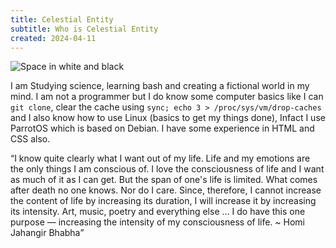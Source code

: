 ```yaml
---
title: Celestial Entity
subtitle: Who is Celestial Entity
created: 2024-04-11
---
```

<img src="https://miro.medium.com/v2/resize:fit:2650/format:webp/0*2ggUuUKOOiEHh7GS.jpg" alt="Space in white and black">
<p>I am Studying science, learning bash and creating a fictional world in my mind. I am not a programmer but I do know some computer basics like I can <code>git clone</code>, clear the cache using <code>sync; echo 3 > /proc/sys/vm/drop-caches</code> and I also know how to use Linux (basics to get my things done), Infact I use ParrotOS which is based on Debian. I have some experience in HTML and CSS also.</p>

<q>I know quite clearly what I want out of my life. Life and my emotions are the only things I am conscious of. I love the consciousness of life and I want as much of it as I can get. But the span of one's life is limited. What comes after death no one knows. Nor do I care. Since, therefore, I cannot increase the content of life by increasing its duration, I will increase it by increasing its intensity. Art, music, poetry and everything else … I do have this one purpose — increasing the intensity of my consciousness of life. ~ Homi Jahangir Bhabha</q>
